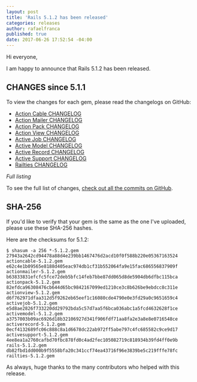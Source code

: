 ```yaml
---
layout: post
title: 'Rails 5.1.2 has been released'
categories: releases
author: rafaelfranca
published: true
date: 2017-06-26 17:52:54 -04:00
---
```

Hi everyone,

I am happy to announce that Rails 5.1.2 has been released.

## CHANGES since 5.1.1

To view the changes for each gem, please read the changelogs on GitHub:

* [Action Cable CHANGELOG](https://github.com/rails/rails/blob/v5.1.2/actioncable/CHANGELOG.md)
* [Action Mailer CHANGELOG](https://github.com/rails/rails/blob/v5.1.2/actionmailer/CHANGELOG.md)
* [Action Pack CHANGELOG](https://github.com/rails/rails/blob/v5.1.2/actionpack/CHANGELOG.md)
* [Action View CHANGELOG](https://github.com/rails/rails/blob/v5.1.2/actionview/CHANGELOG.md)
* [Active Job CHANGELOG](https://github.com/rails/rails/blob/v5.1.2/activejob/CHANGELOG.md)
* [Active Model CHANGELOG](https://github.com/rails/rails/blob/v5.1.2/activemodel/CHANGELOG.md)
* [Active Record CHANGELOG](https://github.com/rails/rails/blob/v5.1.2/activerecord/CHANGELOG.md)
* [Active Support CHANGELOG](https://github.com/rails/rails/blob/v5.1.2/activesupport/CHANGELOG.md)
* [Railties CHANGELOG](https://github.com/rails/rails/blob/v5.1.2/railties/CHANGELOG.md)

*Full listing*

To see the full list of changes, [check out all the commits on
GitHub](https://github.com/rails/rails/compare/v5.1.1...v5.1.2).

## SHA-256

If you'd like to verify that your gem is the same as the one I've uploaded,
please use these SHA-256 hashes.

Here are the checksums for 5.1.2:

```
$ shasum -a 256 *-5.1.2.gem
27943a2642cd94478a88d4e239bb1467476d2acd10f0f588b220e05367163524  actioncable-5.1.2.gem
e62c4e1b09565e8188d405eac974db1cf31b552064fa9e15fac686556837909f  actionmailer-5.1.2.gem
b63833831efcfc5fce72deb5bfc14feb7bbe87dd065d8de5904db6dfbc115bca  actionpack-5.1.2.gem
82efdca96308476cb644d65bc9842167099ed1210ce3c8b626be9ebdcc8c311e  actionview-5.1.2.gem
d6f762971dfaa312d5f9262eb65eef1c16080cde4790e0e3fd29a0c9651659c4  activejob-5.1.2.gem
e5d8ae2826f733220dd29792bda5c57d7aa5f6bca036abc1a5fcd4632628f1ce  activemodel-5.1.2.gem
a3757003b09ac6926d18b32106927d341f906fdf71aa8fa2e3a8e8e0716548ce  activerecord-5.1.2.gem
0ecf4132689fc06c888c8a1d6678dc22ab972ff5abe797c4fc685582c9ce9d17  activesupport-5.1.2.gem
4ee8ea1a2760cafbd70fbc878fd0c4ad2fec105082719c818934b39fd4ff0e9b  rails-5.1.2.gem
db82fbd1dd000b9f5558bfa20c341ccf74ea43716f96e3839be5c219fffe78fc  railties-5.1.2.gem

```

As always, huge thanks to the many contributors who helped with this release.
